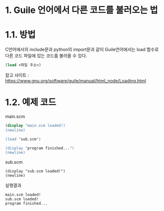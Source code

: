 # 1. Guile 언어에서 다른 코드를 불러오는 법
# 1.1. 방법
C언어에서의 include문과 python의 import문과 같이 Guile언어에서는 load 함수로 다른 코드 파일에 있는 코드를 불러올 수 있다.
```scheme
(load <파일 주소>)
```
참고 사이트 : <https://www.gnu.org/software/guile/manual/html_node/Loading.html>
# 1.2. 예제 코드
main.scm
```scheme
(display "main.scm loaded!)
(newline)

(load "sub.scm")

(display "program finished...")
(newline)
```
sub.scm
```
(display "sub.scm loaded!")
(newline)
```
실행결과
```
main.scm loaded!
sub.scm loaded!
program finished...

```
